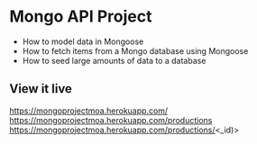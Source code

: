 # Mongo API Project

- How to model data in Mongoose
- How to fetch items from a Mongo database using Mongoose
- How to seed large amounts of data to a database


## View it live
https://mongoprojectmoa.herokuapp.com/
https://mongoprojectmoa.herokuapp.com/productions
https://mongoprojectmoa.herokuapp.com/productions/<_id)>

